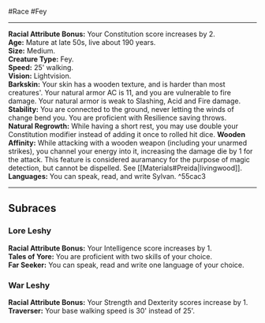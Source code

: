 #Race #Fey
- - -
**Racial Attribute Bonus:** Your Constitution score increases by 2.  
**Age:** Mature at late 50s, live about 190 years.  
**Size:** Medium.  
**Creature Type:** Fey.  
**Speed:** 25' walking.  
**Vision:** Lightvision.  
**Barkskin:** Your skin has a wooden texture, and is harder than most creatures'. Your natural armor AC is 11, and you are vulnerable to fire damage. Your natural armor is weak to Slashing, Acid and Fire damage.  
**Stability:** You are connected to the ground, never letting the winds of change bend you. You are proficient with Resilience saving throws.  
**Natural Regrowth:** While having a short rest, you may use double your Constitution modifier instead of adding it once to rolled hit dice.
**Wooden Affinity:** While attacking with a wooden weapon (including your unarmed strikes), you channel your energy into it, increasing the damage die by 1 for the attack. This feature is considered auramancy for the purpose of magic detection, but cannot be dispelled. See [[Materials#Preida|livingwood]].
**Languages:** You can speak, read, and write Sylvan. ^55cac3
- - -
## Subraces
### Lore Leshy
 
**Racial Attribute Bonus:** Your Intelligence score increases by 1.  
**Tales of Yore:** You are proficient with two skills of your choice.  
**Far Seeker:** You can speak, read and write one language of your choice.
 
### War Leshy
 
**Racial Attribute Bonus:** Your Strength and Dexterity scores increase by 1.  
**Traverser:** Your base walking speed is 30' instead of 25'.